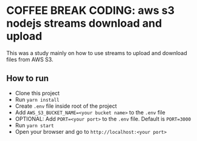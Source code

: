 # COFFEE BREAK CODING: aws s3 nodejs streams download and upload

This was a study mainly on how to use streams to upload and download files from AWS S3.

## How to run

* Clone this project
* Run `yarn install`
* Create `.env` file inside root of the project
* Add `AWS_S3_BUCKET_NAME=<your bucket name>` to the `.env` file
* OPTIONAL: Add `PORT=<your port>` to the `.env` file. Default is `PORT=3000`
* Run `yarn start`
* Open your browser and go to `http://localhost:<your port>`

